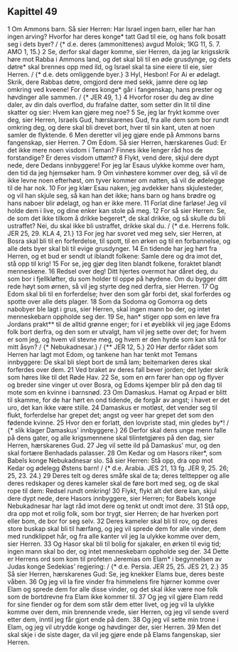 ## Kapittel 49

1 Om Ammons barn. Så sier Herren: Har Israel ingen barn, eller har han ingen arving? Hvorfor har deres konge* tatt Gad til eie, og hans folk bosatt seg i dets byer? / {* d.e. deres (ammonittenes) avgud Molok; 1KG 11, 5. 7. AMO 1, 15.}
2 Se, derfor skal dager komme, sier Herren, da jeg lar krigsskrik høre mot Rabba i Ammons land, og det skal bli til en øde grusdynge, og dets døtre* skal brennes opp med ild, og Israel skal ta sine eiere til eie, sier Herren. / {* d.e. dets omliggende byer.}
3 Hyl, Hesbon! For Ai er ødelagt. Skrik, dere Rabbas døtre, omgjord dere med sekk, jamre dere og løp omkring ved kveene! For deres konge* går i fangenskap, hans prester og høvdinger alle sammen. / {* JER 49, 1.}
4 Hvorfor roser du deg av dine daler, av din dals overflod, du frafalne datter, som setter din lit til dine skatter og sier: Hvem kan gjøre meg noe?
5 Se, jeg lar frykt komme over deg, sier Herren, Israels Gud, hærskarenes Gud, fra alle dem som bor rundt omkring deg, og dere skal bli drevet bort, hver til sin kant, uten at noen samler de flyktende.
6 Men deretter vil jeg gjøre ende på Ammons barns fangenskap, sier Herren.
7 Om Edom. Så sier Herren, hærskarenes Gud: Er det ikke mere noen visdom i Teman? Finnes ikke lenger råd hos de forstandige? Er deres visdom uttømt?
8 Flykt, vend dere, skjul dere dypt nede, dere Dedans innbyggere! For jeg lar Esaus ulykke komme over ham, den tid da jeg hjemsøker ham.
9 Om vinhøstere kommer over deg, så vil de ikke levne noen efterhøst, om tyver kommer om natten, så vil de ødelegge til de har nok.
10 For jeg klær Esau naken, jeg avdekker hans skjulesteder, og vil han skjule seg, så kan han det ikke; hans barn og hans brødre og hans naboer blir ødelagt, og han er ikke mere.
11 Forlat dine farløse! Jeg vil holde dem i live, og dine enker kan stole på meg.
12 For så sier Herren: Se, de som det ikke tilkom å drikke begeret*, de skal drikke, og så skulle du bli ustraffet? Nei, du skal ikke bli ustraffet, drikke skal du. / {* d.e. Herrens folk. JER 25, 29. KLA 4, 21.}
13 For jeg har svoret ved meg selv, sier Herren, at Bosra skal bli til en forferdelse, til spott, til en ørken og til en forbannelse, og alle dets byer skal bli til evige grusdynger.
14 En tidende har jeg hørt fra Herren, og et bud er sendt ut iblandt folkene: Samle dere og dra imot det, stå opp til krig!
15 For se, jeg gjør deg liten blandt folkene, foraktet blandt menneskene.
16 Redsel over deg! Ditt hjertes overmot har dåret deg, du som bor i fjellkløfter, du som holder til oppe på høydene. Om du bygger ditt rede høyt som ørnen, så vil jeg styrte deg ned derfra, sier Herren.
17 Og Edom skal bli til en forferdelse; hver den som går forbi det, skal forferdes og spotte over alle dets plager.
18 Som da Sodoma og Gomorra og dets nabobyer ble lagt i grus, sier Herren, skal ingen mann bo der, og intet menneskebarn oppholde seg der.
19 Se, han* stiger opp som en løve fra Jordans prakt** til de alltid grønne enger; for i et øyeblikk vil jeg jage Edoms folk bort derfra, og den som er utvalgt, ham vil jeg sette over det; for hvem er som jeg, og hvem vil stevne meg, og hvem er den hyrde som kan stå for mitt åsyn? / {* Nebukadnesar.} / {** JER 12, 5.}
20 Hør derfor rådet som Herren har lagt mot Edom, og tankene han har tenkt mot Temans innbyggere: De skal bli slept bort de små lam; beitemarken deres skal forferdes over dem.
21 Ved braket av deres fall bever jorden; det lyder skrik som høres like til det Røde Hav.
22 Se, som en ørn farer han opp og flyver og breder sine vinger ut over Bosra, og Edoms kjemper blir på den dag til mote som en kvinne i barnsnød.
23 Om Damaskus. Hamat og Arpad er blitt til skamme, for de har hørt en ond tidende, de forgår av angst; i havet er det uro, det kan ikke være stille.
24 Damaskus er motløst, det vender seg til flukt, forferdelse har grepet det; angst og veer har grepet det som den fødende kvinne.
25 Hvor den er forlatt, den lovpriste stad, min gledes by*! / {* slik klager Damaskus' innbyggere.}
26 Derfor skal dens unge menn falle på dens gater, og alle krigsmennene skal tilintetgjøres på den dag, sier Herren, hærskarenes Gud.
27 Jeg vil sette ild på Damaskus' mur, og den skal fortære Benhadads palasser.
28 Om Kedar og om Hasors riker*, som Babels konge Nebukadnesar slo. Så sier Herren: Stå opp, dra opp mot Kedar og ødelegg Østens barn! / {* d.e. Arabia. JES 21, 13 fg. JER 9, 25. 26; 25, 23. 24.}
29 Deres telt og deres småfe skal de ta; deres telttepper og alle deres redskaper og deres kameler skal de føre bort med seg, og de skal rope til dem: Redsel rundt omkring!
30 Flykt, flykt alt det dere kan, skjul dere dypt nede, dere Hasors innbyggere, sier Herren; for Babels konge Nebukadnesar har lagt råd imot dere og tenkt ut ondt imot dere.
31 Stå opp, dra opp mot et rolig folk, som bor trygt, sier Herren; de har hverken port eller bom, de bor for seg selv.
32 Deres kameler skal bli til rov, og deres store buskap skal bli til hærfang, og jeg vil sprede dem for alle vinder, dem med rundklippet hår, og fra alle kanter vil jeg la ulykke komme over dem, sier Herren.
33 Og Hasor skal bli til bolig for sjakaler, en ørken til evig tid; ingen mann skal bo der, og intet menneskebarn oppholde seg der.
34 Dette er Herrens ord som kom til profeten Jeremias om Elam* i begynnelsen av Judas konge Sedekias' regjering: / {* d.e. Persia. JER 25, 25. JES 21, 2.}
35 Så sier Herren, hærskarenes Gud: Se, jeg knekker Elams bue, deres beste våben.
36 Og jeg vil la fire vinder fra himmelens fire hjørner komme over Elam og sprede dem for alle disse vinder, og det skal ikke være noe folk som de bortdrevne fra Elam ikke kommer til.
37 Og jeg vil gjøre Elam redd for sine fiender og for dem som står dem etter livet, og jeg vil la ulykke komme over dem, min brennende vrede, sier Herren, og jeg vil sende sverd etter dem, inntil jeg får gjort ende på dem.
38 Og jeg vil sette min trone i Elam, og jeg vil utrydde konge og høvdinger der, sier Herren.
39 Men det skal skje i de siste dager, da vil jeg gjøre ende på Elams fangenskap, sier Herren.
